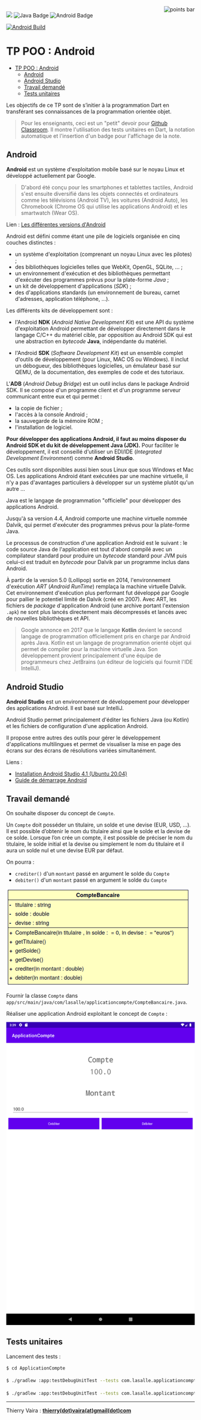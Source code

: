 <img alt="points bar" align="right" height="36" src="../../blob/badges/.github/badges/points-bar.svg" />

![](https://img.shields.io/badge/Github-Classroom-green.svg) ![Java Badge](https://img.shields.io/badge/Java-ED8B00?style=for-the-badge&logo=java&logoColor=white&style=plastic) ![Android Badge](https://img.shields.io/badge/Android-3DDC84?logo=android&logoColor=fff&style=plastic)

[![Android Build](../../blob/badge_android/.github/badges/badge_android.svg)](../../actions)

# TP POO : Android

- [TP POO : Android](#tp-poo--android)
  - [Android](#android)
  - [Android Studio](#android-studio)
  - [Travail demandé](#travail-demandé)
  - [Tests unitaires](#tests-unitaires)


Les objectifs de ce TP sont de s’initier à la programmation Dart en transférant ses connaissances de la programmation orientée objet.

> Pour les enseignants, ceci est un "petit" devoir pour [Github Classroom](https://btssn-lasalle84.github.io/guides-developpement-logiciel/guide-classroom.html). Il montre l'utilisation des tests unitaires en Dart, la notation automatique et l'insertion d'un badge pour l'affichage de la note.

## Android

**Android** est un système d'exploitation mobile basé sur le noyau Linux et développé actuellement par Google.

> D'abord été conçu pour les smartphones et tablettes tactiles, Android s'est ensuite diversifié dans les objets connectés et ordinateurs comme les télévisions (Android TV), les voitures (Android Auto), les Chromebook (Chrome OS qui utilise les applications Android) et les smartwatch (Wear OS).

Lien : [Les différentes versions d'Android](https://fr.wikipedia.org/wiki/Android#Versions)

Android est défini comme étant une pile de logiciels organisée en cinq couches distinctes :

- un système d'exploitation (comprenant un noyau Linux avec les pilotes) ;
- des bibliothèques logicielles telles que WebKit, OpenGL, SQLite, ... ;
- un environnement d'exécution et des bibliothèques permettant d'exécuter des programmes prévus pour la plate-forme *Java* ;
- un kit de développement d'applications (*SDK*) ;
- des d'applications standards (un environnement de bureau, carnet d'adresses, application téléphone, ...).

Les différents kits de développement sont :

- l'Android **NDK** (_Android Native Development Kit_) est une API du système d'exploitation Android permettant de développer directement dans le langage C/C++ du matériel cible, par opposition au Android SDK qui est une abstraction en _bytecode_ **Java**, indépendante du matériel.

- l'Android **SDK** (_Software Development Kit_) est un ensemble complet d'outils de développement (pour Linux, MAC OS ou Windows). Il inclut un débogueur, des bibliothèques logicielles, un émulateur basé sur QEMU, de la documentation, des exemples de code et des tutoriaux.

L'**ADB** (_Android Debug Bridge_) est un outil inclus dans le package Android SDK. Il se compose d'un programme client et d'un programme serveur communicant entre eux et qui permet :

- la copie de fichier ;
- l'accès à la console Android ;
- la sauvegarde de la mémoire ROM ;
- l'installation de logiciel.

**Pour développer des applications Android, il faut au moins disposer du Android SDK et du kit de développement Java (JDK).** Pour faciliter le développement, il est conseillé d'utiliser un EDI/IDE (_Integrated Development Environment_) comme __Android Studio__.

Ces outils sont disponibles aussi bien sous Linux que sous Windows et Mac OS. Les applications Android étant exécutées par une machine virtuelle, il n'y a pas d'avantages particuliers à développer sur un système plutôt qu'un autre ...

Java est le langage de programmation "officielle" pour développer des applications Android.

Jusqu'à sa version 4.4, Android comporte une machine virtuelle nommée Dalvik, qui permet d'exécuter des programmes prévus pour la plate-forme Java.

Le processus de construction d'une application Android est le suivant : le code source Java de l'application est tout d'abord compilé avec un compilateur standard pour produire un _bytecode_ standard pour JVM puis celui-ci est traduit en _bytecode_ pour Dalvik par un programme inclus dans Android.

À partir de la version 5.0 (Lollipop) sortie en 2014, l'environnement d'exécution *ART* (_Android RunTime_) remplaça la machine virtuelle Dalvik. Cet environnement d'exécution plus performant fut développé par Google pour pallier le potentiel limité de Dalvik (créé en 2007). Avec ART, les fichiers de _package_ d'application Android (une archive portant l'extension `.apk`) ne sont plus lancés directement mais décompressés et lancés avec de nouvelles bibliothèques et API.

> Google annonce en 2017 que le langage **Kotlin** devient le second langage de programmation officiellement pris en charge par Android après Java. Kotlin est un langage de programmation orienté objet qui permet de compiler pour la machine virtuelle Java. Son développement provient principalement d'une équipe de programmeurs chez JetBrains (un éditeur de logiciels qui fournit l'IDE IntelliJ).

## Android Studio

**Android Studio** est un environnement de développement pour développer des applications Android. Il est basé sur IntelliJ.

Android Studio permet principalement d'éditer les fichiers Java (ou Kotlin) et les fichiers de configuration d'une application Android.

Il propose entre autres des outils pour gérer le développement d'applications multilingues et permet de visualiser la mise en page des écrans sur des écrans de résolutions variées simultanément.

Liens :

- [Installation Android Studio 4.1 (Ubuntu 20.04)](http://tvaira.free.fr/dev/android/installation-android.html)
- [Guide de démarrage Android](http://tvaira.free.fr/dev/android/guide-demarrage-android.html)

## Travail demandé

On souhaite disposer du concept de `Compte`.

Un `Compte` doit posséder un titulaire, un solde et une devise (EUR, USD, ...). Il est possible d’obtenir le nom du titulaire ainsi que le solde et la devise de ce solde. Lorsque l’on crée un compte, il est possible de préciser le nom du titulaire, le solde initial et la devise ou simplement le nom du titulaire et il aura un solde nul et une devise EUR par défaut.

On pourra :

- `crediter()` d'un `montant` passé en argument le solde du `Compte`
- `debiter()` d'un `montant` passé en argument le solde du `Compte`

![](images/classe-compte.png)

Fournir la classe `Compte` dans `app/src/main/java/com/lasalle/applicationcompte/CompteBancaire.java`.

Réaliser une application Android exploitant le concept de `Compte` :

![](images/screenshot-compte.png)

## Tests unitaires

Lancement des tests :

```sh
$ cd ApplicationCompte

$ ./gradlew :app:testDebugUnitTest --tests com.lasalle.applicationcompte.TestCompteAccesseurs

$ ./gradlew :app:testDebugUnitTest --tests com.lasalle.applicationcompte.TestCompte
```

---
Thierry Vaira : **[thierry(dot)vaira(at)gmail(dot)com](mailto:thierry.vaira@gmail.com)**
